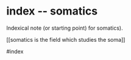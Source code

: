 # index -- somatics

Indexical note (or starting point) for somatics).

[[somatics is the field which studies the soma]]


#index 